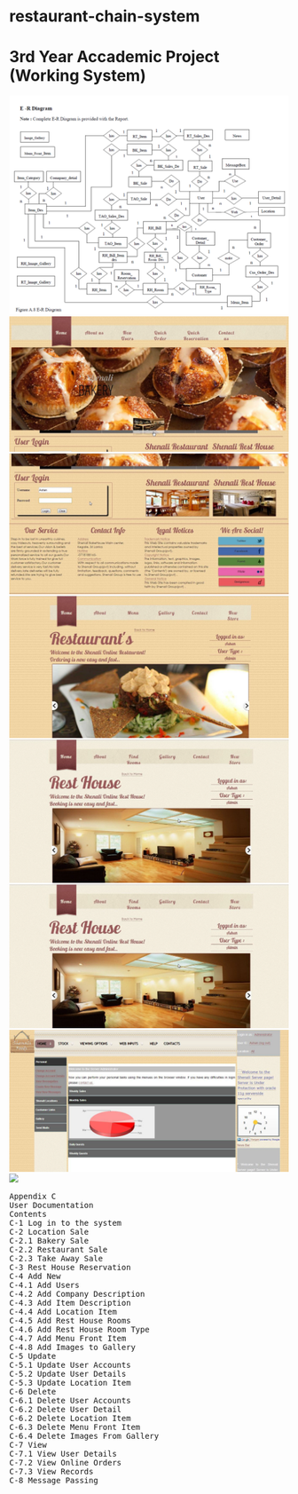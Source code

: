 # restaurant-chain-system
# 3rd Year Accademic Project (Working System)

<img src ="images/ER-Diagram.PNG">

<img src ="images/Main-Pic1.png">

<img src ="images/Main-Pic2.png">

<img src ="images/Restaurants-pic1.png">

<img src ="images/Resthouse-pic1.png">

<img src ="images/Resthouse-pic1.png">

<img src ="images/admin-pic1.png">

<img src ="images/admin-pic2.png">

<pre>
Appendix C
User Documentation
Contents
C-1 Log in to the system 
C-2 Location Sale
C-2.1 Bakery Sale 
C-2.2 Restaurant Sale
C-2.3 Take Away Sale 
C-3 Rest House Reservation
C-4 Add New
C-4.1 Add Users 
C-4.2 Add Company Description
C-4.3 Add Item Description
C-4.4 Add Location Item 
C-4.5 Add Rest House Rooms 
C-4.6 Add Rest House Room Type 
C-4.7 Add Menu Front Item
C-4.8 Add Images to Gallery
C-5 Update
C-5.1 Update User Accounts
C-5.2 Update User Details
C-5.3 Update Location Item
C-6 Delete
C-6.1 Delete User Accounts
C-6.2 Delete User Detail
C-6.2 Delete Location Item
C-6.3 Delete Menu Front Item
C-6.4 Delete Images From Gallery
C-7 View
C-7.1 View User Details 
C-7.2 View Online Orders 
C-7.3 View Records
C-8 Message Passing 
</pre>
